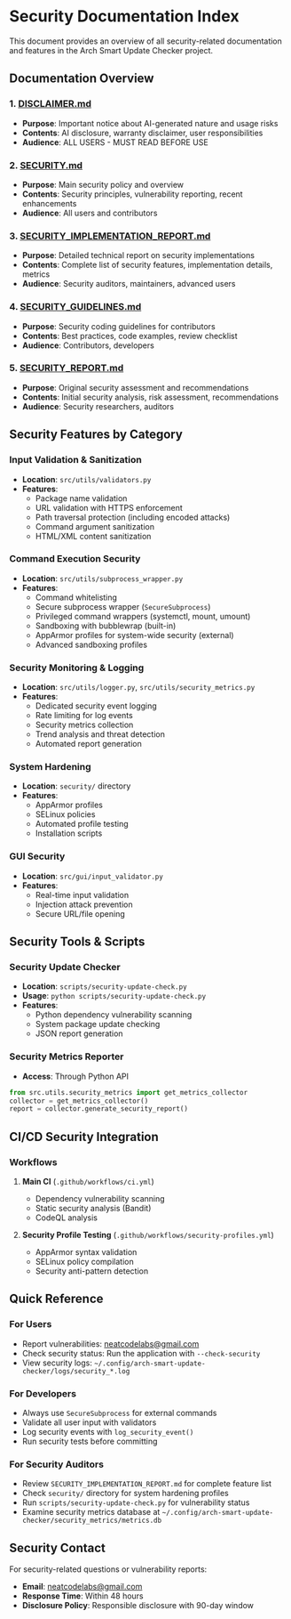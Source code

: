 # Security Documentation Index

This document provides an overview of all security-related documentation and features in the Arch Smart Update Checker project.

## Documentation Overview

### 1. [DISCLAIMER.md](DISCLAIMER.md)
- **Purpose**: Important notice about AI-generated nature and usage risks
- **Contents**: AI disclosure, warranty disclaimer, user responsibilities
- **Audience**: ALL USERS - MUST READ BEFORE USE

### 2. [SECURITY.md](SECURITY.md)
- **Purpose**: Main security policy and overview
- **Contents**: Security principles, vulnerability reporting, recent enhancements
- **Audience**: All users and contributors

### 3. [SECURITY_IMPLEMENTATION_REPORT.md](SECURITY_IMPLEMENTATION_REPORT.md)
- **Purpose**: Detailed technical report on security implementations
- **Contents**: Complete list of security features, implementation details, metrics
- **Audience**: Security auditors, maintainers, advanced users

### 4. [SECURITY_GUIDELINES.md](SECURITY_GUIDELINES.md)
- **Purpose**: Security coding guidelines for contributors
- **Contents**: Best practices, code examples, review checklist
- **Audience**: Contributors, developers

### 5. [SECURITY_REPORT.md](SECURITY_REPORT.md)
- **Purpose**: Original security assessment and recommendations
- **Contents**: Initial security analysis, risk assessment, recommendations
- **Audience**: Security researchers, auditors

## Security Features by Category

### Input Validation & Sanitization
- **Location**: `src/utils/validators.py`
- **Features**:
  - Package name validation
  - URL validation with HTTPS enforcement
  - Path traversal protection (including encoded attacks)
  - Command argument sanitization
  - HTML/XML content sanitization

### Command Execution Security
- **Location**: `src/utils/subprocess_wrapper.py`
- **Features**:
  - Command whitelisting
  - Secure subprocess wrapper (`SecureSubprocess`)
  - Privileged command wrappers (systemctl, mount, umount)
  - Sandboxing with bubblewrap (built-in)
  - AppArmor profiles for system-wide security (external)
  - Advanced sandboxing profiles

### Security Monitoring & Logging
- **Location**: `src/utils/logger.py`, `src/utils/security_metrics.py`
- **Features**:
  - Dedicated security event logging
  - Rate limiting for log events
  - Security metrics collection
  - Trend analysis and threat detection
  - Automated report generation

### System Hardening
- **Location**: `security/` directory
- **Features**:
  - AppArmor profiles
  - SELinux policies
  - Automated profile testing
  - Installation scripts

### GUI Security
- **Location**: `src/gui/input_validator.py`
- **Features**:
  - Real-time input validation
  - Injection attack prevention
  - Secure URL/file opening

## Security Tools & Scripts

### Security Update Checker
- **Location**: `scripts/security-update-check.py`
- **Usage**: `python scripts/security-update-check.py`
- **Features**:
  - Python dependency vulnerability scanning
  - System package update checking
  - JSON report generation

### Security Metrics Reporter
- **Access**: Through Python API
```python
from src.utils.security_metrics import get_metrics_collector
collector = get_metrics_collector()
report = collector.generate_security_report()
```

## CI/CD Security Integration

### Workflows
1. **Main CI** (`.github/workflows/ci.yml`)
   - Dependency vulnerability scanning
   - Static security analysis (Bandit)
   - CodeQL analysis

2. **Security Profile Testing** (`.github/workflows/security-profiles.yml`)
   - AppArmor syntax validation
   - SELinux policy compilation
   - Security anti-pattern detection

## Quick Reference

### For Users
- Report vulnerabilities: neatcodelabs@gmail.com
- Check security status: Run the application with `--check-security`
- View security logs: `~/.config/arch-smart-update-checker/logs/security_*.log`

### For Developers
- Always use `SecureSubprocess` for external commands
- Validate all user input with validators
- Log security events with `log_security_event()`
- Run security tests before committing

### For Security Auditors
- Review `SECURITY_IMPLEMENTATION_REPORT.md` for complete feature list
- Check `security/` directory for system hardening profiles
- Run `scripts/security-update-check.py` for vulnerability status
- Examine security metrics database at `~/.config/arch-smart-update-checker/security_metrics/metrics.db`

## Security Contact

For security-related questions or vulnerability reports:
- **Email**: neatcodelabs@gmail.com
- **Response Time**: Within 48 hours
- **Disclosure Policy**: Responsible disclosure with 90-day window 